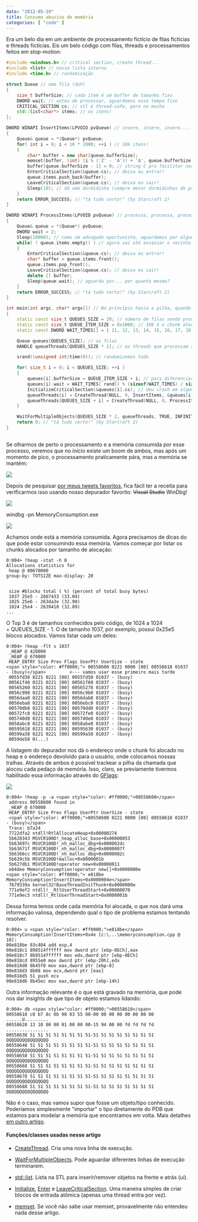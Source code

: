 ```yaml
---
date: "2012-05-19"
title: Consumo abusivo de memória
categories: [ "code" ]
---
```

Era um belo dia em um ambiente de processamento fictício de filas fictícias e threads fictícias. Eis um belo código com filas, threads e processamentos feitos em stop-motion:

```cpp
#include <windows.h> // critical section, create thread...
#include <list> // nossa lista interna
#include <time.h> // randomização

struct Queue // uma fila (duh)
{
    size_t bufferSize; // cada item é um buffer de tamanho fixo
    DWORD wait; // antes de processar, aguardemos esse tempo fixo
    CRITICAL_SECTION cs; // stl é thread-safe, pero no mucho
    std::list<char*> items; // os itens!
};

DWORD WINAPI InsertItems(LPVOID pvQueue) // insere, insere, insere....
{
    Queue& queue = *(Queue*) pvQueue;
    for( int i = 0; i < 10 * 1000; ++i ) // 10k itens!
    {
        char* buffer = new char[queue.bufferSize];
        memset(buffer, (int) (i % ('Z' - 'A')) + 'A', queue.bufferSize); // teoricamente de A a Z
        buffer[queue.bufferSize - 1] = 0; // string C pra facilitar nossa depuração
        EnterCriticalSection(&queue.cs); // deixa eu entrar!
        queue.items.push_back(buffer);
        LeaveCriticalSection(&queue.cs); // deixa eu sair!
        Sleep(10); // dá uma dormidinha (sempre menor dormidinhas do processamento)
    }
    return ERROR_SUCCESS; // "tá tudo certo!" (by Starcraft 2)
}

DWORD WINAPI ProcessItems(LPVOID pvQueue) // processa, processa, processa...
{
    Queue& queue = *(Queue*) pvQueue;
    DWORD wait = 2;
    Sleep(10000); // como um advogado oportunista, aguardamos por alguém pra processar
    while( ! queue.items.empty() ) // agora vai até esvaziar o recinto
    {
        EnterCriticalSection(&queue.cs); // deixa eu entrar!
        char* buffer = queue.items.front();
        queue.items.pop_front();
        LeaveCriticalSection(&queue.cs); // deixa eu sair!
        delete [] buffer;
        Sleep(queue.wait); // aguarda por... por quanto mesmo?
    }
    return ERROR_SUCCESS; // "tá tudo certo!" (by Starcraft 2)
}

int main(int argc, char* argv[]) // No princípio havia a pilha, quando Deus disse: 'int main!'
{
    static const size_t QUEUES_SIZE = 20; // número de filas sendo processadas
    static const size_t QUEUE_ITEM_SIZE = 0x1000; // 1KB é o chunk alocado por item
    static const DWORD WAIT_TIMES[] = { 11, 12, 13, 14, 15, 16, 17, 18, 19, 20, 1000 }; // alguém vai esperar demais

    Queue queues[QUEUES_SIZE]; // as filas
    HANDLE queueThreads[QUEUES_SIZE * 2]; // as threads que processam as filas

    srand((unsigned int)time(0)); // randomizemos tudo

    for( size_t i = 0; i < QUEUES_SIZE; ++i )
    {
        queues[i].bufferSize = QUEUE_ITEM_SIZE + i; // para diferenciarmos as filas
        queues[i].wait = WAIT_TIMES[ rand() % (sizeof(WAIT_TIMES) / sizeof(DWORD)) ]; // vamos esperar por... por quanto mesmo?
        InitializeCriticalSection(&queues[i].cs); // deu crash em algumas situações em release (stl deveria ser thread-safe...)
        queueThreads[i] = CreateThread(NULL, 0, InsertItems, &queues[i], 0, NULL); // criamos thread de inserção
        queueThreads[QUEUES_SIZE + i] = CreateThread(NULL, 0, ProcessItems, &queues[i], 0, NULL); // criamos thread de processamento
    }

    WaitForMultipleObjects(QUEUES_SIZE * 2, queueThreads, TRUE, INFINITE); // espera a 'gaguera'
    return 0; // "tá tudo certo!" (by Starcraft 2)
}
 

```

Se olharmos de perto o processamento e a memória consumida por esse processo, veremos que no início existe um boom de ambos, mas após um momento de pico, o processamento praticamente pára, mas a memória se mantém:

[![](http://i.imgur.com/hoxWfdi.png)](/images/MemoryGraph.png)

Depois de pesquisar [por meus tweets favoritos](https://twitter.com/#!/caloni/status/138632431765954560), fica fácil ter a receita para verificarmos isso usando nosso depurador favorito: <del>Visual Studio</del> WinDbg!

[![](http://i.imgur.com/ZKVVT0O.png)](/images/TweetHeap.png)

windbg -pn MemoryConsumption.exe

[![](http://i.imgur.com/Bzb2XVY.png)](/images/MemorySummary.png)

Achamos onde está a memória consumida. Agora precisamos de dicas do que pode estar consumindo essa memória. Vamos começar por listar os chunks alocados por tamanho de alocação:

    
    0:004> !heap -stat -h 0
    Allocations statistics for
     heap @ 00670000
    group-by: TOTSIZE max-display: 20

    
     size #blocks total ( %) (percent of total busy bytes)
     1037 25e5 - 2667433 (33.04)
     1025 25e6 - 263da3e (32.90)
     1024 25e4 - 2639410 (32.89)
    ...

O Top 3 é de tamanhos conhecidos pelo código, de 1024 a 1024 + QUEUES_SIZE - 1. O de tamanho 1037, por exemplo, possui 0x25e5 blocos alocados. Vamos listar cada um deles:

    
    0:004> !heap -flt s 1037
     _HEAP @ 420000
     _HEAP @ 670000
     HEAP_ENTRY Size Prev Flags UserPtr UserSize - state
    <span style="color: #ff0000;"> 00558600 0221 0000 [00] 00558618 01037 - (busy)</span>         <--- vamos usar esse primeiro mais tarde
     0055fd38 0221 0221 [00] 0055fd50 01037 - (busy)
     00561f48 0221 0221 [00] 00561f60 01037 - (busy)
     00565260 0221 0221 [00] 00565278 01037 - (busy)
     0056c998 0221 0221 [00] 0056c9b0 01037 - (busy)
     0056daa0 0221 0221 [00] 0056dab8 01037 - (busy)
     0056eba8 0221 0221 [00] 0056ebc0 01037 - (busy)
     00570db8 0221 0221 [00] 00570dd0 01037 - (busy)
     00572fc8 0221 0221 [00] 00572fe0 01037 - (busy)
     005740d0 0221 0221 [00] 005740e8 01037 - (busy)
     0058abc8 0221 0221 [00] 0058abe0 01037 - (busy)
     00595618 0221 0221 [00] 00595630 01037 - (busy)
     00599a38 0221 0221 [00] 00599a50 01037 - (busy)
     0059de58 0(...)

A listagem do depurador nos dá o endereço onde o chunk foi alocado no heap e o endereço devolvido para o usuário, onde colocamos nossas tralhas. Através de ambos é possível trackear a pilha da chamada que alocou cada pedaço de memória. Isso, claro, se previamente tivermos habilitado essa informação através do [GFlags](http://msdn.microsoft.com/en-us/library/windows/hardware/ff549596(v=vs.85).aspx):

[![](http://i.imgur.com/JeqoBju.png)](/images/GFlagsMemoryStack.png)

    
    0:004> !heap -p -a <span style="color: #ff0000;">00558600</span>
     address 00558600 found in
     _HEAP @ 670000
     HEAP_ENTRY Size Prev Flags UserPtr UserSize - state
     <span style="color: #ff0000;">00558600 0221 0000 [00] 00558618 01037 - (busy)</span>
     Trace: b7a24
     7722dfa2 ntdll!RtlAllocateHeap+0x00000274
     5b628343 MSVCR100D!_heap_alloc_base+0x00000053
     5b63697c MSVCR100D!_nh_malloc_dbg+0x000002dc
     5b63671f MSVCR100D!_nh_malloc_dbg+0x0000007f
     5b6366cc MSVCR100D!_nh_malloc_dbg+0x0000002c
     5b639c5b MSVCR100D!malloc+0x0000001b
     5b627db1 MSVCR100D!operator new+0x00000011
     e84dee MemoryConsumption!operator new[]+0x0000000e
    <span style="color: #ff0000;"> e818be MemoryConsumption!InsertItems+0x0000004e</span>
     7679339a kernel32!BaseThreadInitThunk+0x0000000e
     771e9ef2 ntdll!__RtlUserThreadStart+0x00000070
     771e9ec5 ntdll!_RtlUserThreadStart+0x0000001b

Dessa forma temos onde cada memória foi alocada, o que nos dará uma informação valiosa, dependendo qual o tipo de problema estamos tentando resolver.

    
    0:004> u <span style="color: #ff0000;">e818be</span>
    MemoryConsumption!InsertItems+0x4e [c:\...\memoryconsumption.cpp @ 18]:
    00e818be 83c404 add esp,4
    00e818c1 898514ffffff mov dword ptr [ebp-0ECh],eax
    00e818c7 8b9514ffffff mov edx,dword ptr [ebp-0ECh]
    00e818cd 8955e0 mov dword ptr [ebp-20h],edx
    00e818d0 8b45f8 mov eax,dword ptr [ebp-8]
    00e818d3 8b08 mov ecx,dword ptr [eax]
    00e818d5 51 push ecx
    00e818d6 8b45ec mov eax,dword ptr [ebp-14h]

Outra informação relevante é o que está gravado na memória, que pode nos dar insights de que tipo de objeto estamos lidando:

    
    0:004> db <span style="color: #ff0000;">00558618</span>
    00558618 c0 b7 8c 0b 98 03 55 00-00 00 00 00 00 00 00 00 ......U.........
    00558628 13 10 00 00 01 00 00 00-15 94 00 00 fd fd fd fd ................
    00558638 51 51 51 51 51 51 51 51-51 51 51 51 51 51 51 51 QQQQQQQQQQQQQQQQ
    00558648 51 51 51 51 51 51 51 51-51 51 51 51 51 51 51 51 QQQQQQQQQQQQQQQQ
    00558658 51 51 51 51 51 51 51 51-51 51 51 51 51 51 51 51 QQQQQQQQQQQQQQQQ
    00558668 51 51 51 51 51 51 51 51-51 51 51 51 51 51 51 51 QQQQQQQQQQQQQQQQ
    00558678 51 51 51 51 51 51 51 51-51 51 51 51 51 51 51 51 QQQQQQQQQQQQQQQQ
    00558688 51 51 51 51 51 51 51 51-51 51 51 51 51 51 51 51 QQQQQQQQQQQQQQQQ

Não é o caso, mas vamos supor que fosse um objeto/tipo conhecido. Poderíamos simplesmente "importar" o tipo diretamente do PDB que estamos para modelar a memória que encontramos em volta. Mais detalhes [em outro artigo](/importando-tipos-de-outros-projetos).

#### Funções/classes usadas nesse artigo

    
  * [CreateThread](http://msdn.microsoft.com/en-us/library/windows/desktop/ms682453(v=vs.85).aspx). Cria uma nova linha de execução.

    
  * [WaitForMultipleObjects](http://msdn.microsoft.com/en-us/library/windows/desktop/ms687025(v=vs.85).aspx). Pode aguardar diferentes linhas de execução terminarem.

    
  * [std::list](http://www.cplusplus.com/reference/stl/list/front/). Lista na STL para inserir/remover objetos na frente e atrás (ui).

    
  * [Initialize](http://msdn.microsoft.com/en-us/library/windows/desktop/ms683472(v=vs.85).aspx), [Enter](http://msdn.microsoft.com/en-us/library/windows/desktop/ms682608(v=vs.85).aspx) e [LeaveCriticalSection](http://msdn.microsoft.com/en-us/library/windows/desktop/ms684169(v=vs.85).aspx). Uma maneira simples de criar blocos de entrada atômica (apenas uma thread entra por vez).

    
  * [memset](http://www.cplusplus.com/reference/clibrary/cstring/memset/). Se você não sabe usar memset, provavelmente não entendeu nada desse artigo.

